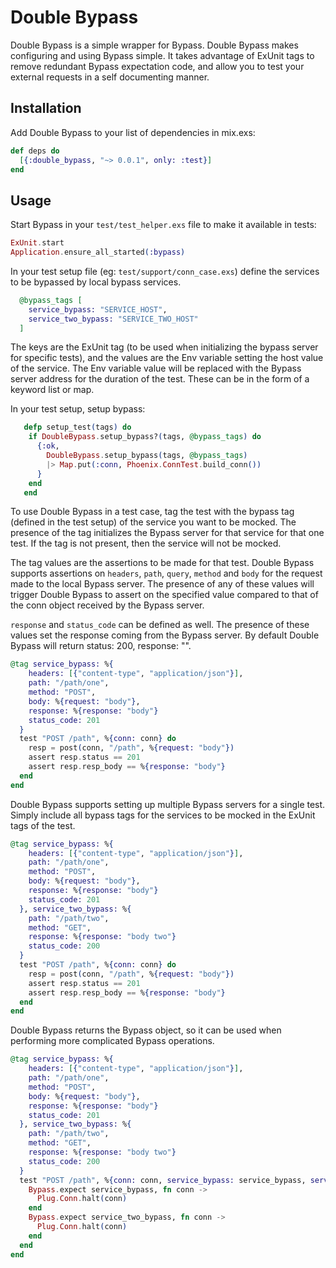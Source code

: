 # Double Bypass

Double Bypass is a simple wrapper for Bypass.  Double Bypass makes configuring and using Bypass simple.  It takes advantage of ExUnit tags to remove redundant Bypass expectation code, and allow you to test your external requests in a self documenting manner.

## Installation

Add Double Bypass to your list of dependencies in mix.exs:

```elixir
def deps do
  [{:double_bypass, "~> 0.0.1", only: :test}]
end
```

## Usage

Start Bypass in your `test/test_helper.exs` file to make it available in tests:

```elixir
ExUnit.start
Application.ensure_all_started(:bypass)
```

In your test setup file (eg: `test/support/conn_case.exs`) define the services to be bypassed by local bypass services.

```elixir
  @bypass_tags [
    service_bypass: "SERVICE_HOST",
    service_two_bypass: "SERVICE_TWO_HOST"
  ]
 ```
The keys are the ExUnit tag (to be used when initializing the bypass server for specific tests), and the values are the Env variable setting the host value of the service. The Env variable value will be replaced with the Bypass server address for the duration of the test. These can be in the form of a keyword list or map.

In your test setup, setup bypass:

```elixir
   defp setup_test(tags) do
    if DoubleBypass.setup_bypass?(tags, @bypass_tags) do
      {:ok,
        DoubleBypass.setup_bypass(tags, @bypass_tags)
        |> Map.put(:conn, Phoenix.ConnTest.build_conn())
      }
    end
   end
```

To use Double Bypass in a test case, tag the test with the bypass tag (defined in the test setup) of the service you want to be mocked. The presence of the tag initializes the Bypass server for that service for that one test. If the tag is not present, then the service will not be mocked. 

The tag values are the assertions to be made for that test. Double Bypass supports assertions on `headers`, `path`, `query`, `method` and `body` for the request made to the local Bypass server. The presence of any of these values will trigger Double Bypass to assert on the specified value compared to that of the conn object received by the Bypass server.

`response` and `status_code` can be defined as well.  The presence of these values set the response coming from the Bypass server. By default Double Bypass will return status: 200, response: "".

```elixir
@tag service_bypass: %{
    headers: [{"content-type", "application/json"}],
    path: "/path/one",
    method: "POST",
    body: %{request: "body"},
    response: %{response: "body"}
    status_code: 201
  }
  test "POST /path", %{conn: conn} do
    resp = post(conn, "/path", %{request: "body"})
    assert resp.status == 201
    assert resp.resp_body == %{response: "body"}
  end
end
```

Double Bypass supports setting up multiple Bypass servers for a single test.  Simply include all bypass tags for the services to be mocked in the ExUnit tags of the test.

```elixir
@tag service_bypass: %{
    headers: [{"content-type", "application/json"}],
    path: "/path/one",
    method: "POST",
    body: %{request: "body"},
    response: %{response: "body"}
    status_code: 201
  }, service_two_bypass: %{
    path: "/path/two",
    method: "GET",
    response: %{response: "body two"}
    status_code: 200
  }
  test "POST /path", %{conn: conn} do
    resp = post(conn, "/path", %{request: "body"})
    assert resp.status == 201
    assert resp.resp_body == %{response: "body"}
  end
end
```

Double Bypass returns the Bypass object, so it can be used when performing more complicated Bypass operations.

```elixir
@tag service_bypass: %{
    headers: [{"content-type", "application/json"}],
    path: "/path/one",
    method: "POST",
    body: %{request: "body"},
    response: %{response: "body"}
    status_code: 201
  }, service_two_bypass: %{
    path: "/path/two",
    method: "GET",
    response: %{response: "body two"}
    status_code: 200
  }
  test "POST /path", %{conn: conn, service_bypass: service_bypass, service_two_bypass: service_two_bypass} do
    Bypass.expect service_bypass, fn conn ->
      Plug.Conn.halt(conn)
    end
    Bypass.expect service_two_bypass, fn conn ->
      Plug.Conn.halt(conn)
    end
  end
end
```
